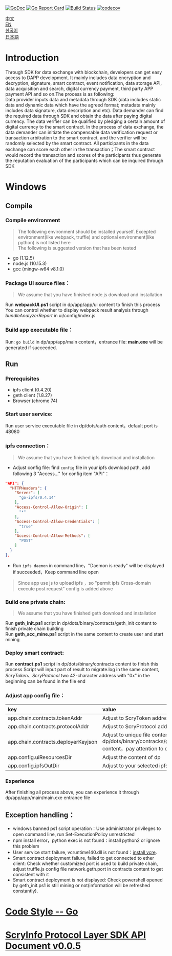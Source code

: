 [![GoDoc](https://godoc.org/github.com/scryinfo/dp?status.svg)](https://godoc.org/github.com/scryinfo/dp)
[![Go Report Card](https://goreportcard.com/badge/github.com/scryinfo/dp)](https://goreportcard.com/report/github.com/scryinfo/dp)
[![Build Status](https://travis-ci.org/scryinfo/dp.svg?branch=master)](https://travis-ci.org/scryinfo/dp)
[![codecov](https://codecov.io/gh/scryinfo/dp/branch/master/graph/badge.svg)](https://codecov.io/gh/scryinfo/dp)

[中文](./README-cn.md)  
[EN](./README.md)  
[한국어](./README-ko.md)  
[日本語](./README-ja.md)  
# Introduction
Through SDK for data exchange with blockchain, developers can get easy access to DAPP development. It mainly includes data encryption and decryption, signature, smart contract, event notification, data storage API, data acquisition and search, digital currency payment, third party APP payment API and so on.The process is as following:  
Data provider inputs data and metadata through SDK (data includes static data and dynamic data which have the agreed format; metadata mainly includes data signature, data description and etc). Data demander can find the required data through SDK and obtain the data after paying digital currency. The data verifier can be qualified by pledging a certain amount of digital currency to the smart contract. In the process of data exchange, the data demander can initiate the compensable data verification request or transaction arbitration to the smart contract, and the verifier will be randomly selected by the smart contract. All participants in the data exchange can score each other in the transaction；The smart contract would record the transaction and scores of the participants thus generate the reputation evaluation of the participants which can be inquired through SDK
# Windows
##  Compile
###  Compile environment
> The following environment should be installed yourself. Excepted environment(like webpack, truffle) and optional environment(like python) is not listed here  
> The following is suggested version that has been tested
- go (1.12.5)
- node.js (10.15.3)
- gcc (mingw-w64 v8.1.0)
### Package UI source files：
> We assume that you have finished node.js download and installation  

Run **webpackUI.ps1** script in dp/app/app/ui content to finish this process 
You can control whether to display webpack result analysis through *bundleAnalyzerReport* in ui/config/index.js  
### Build app executable file：
Run: ```go build``` in dp/app/app/main content，entrance file: **main.exe** will be generated if succeeded.
##  Run
### Prerequisites
- ipfs client (0.4.20)
- geth client (1.8.27)
- Browser (chrome 74)
### Start user service:
Run user service executable file in dp/dots/auth content，default port is 48080
### ipfs connection：
> We assume that you have finished ipfs download and installation
- Adjust config file: find ```config``` file in your ipfs download path, add following 3 "Access..." for config item "API"：  
```json
"API": {
  "HTTPHeaders": {
    "Server": [
      "go-ipfs/0.4.14"
    ],
    "Access-Control-Allow-Origin": [
      "*"
    ],
    "Access-Control-Allow-Credentials": [
      "true"
    ],
    "Access-Control-Allow-Methods": [
      "POST"
    ]
  }
},
```
- Run ```ipfs daemon``` in command line，"Daemon is ready" will be displayed if succeeded，Keep command line open
> Since app use js to upload ipfs ，so "permit ipfs Cross-domain execute post request" config is added above  
### Build one private chain:
> We assume that you have finished geth download and installation

Run **geth_init.ps1** script in dp/dots/binary/contracts/geth_init content to finish private chain building   
Run **geth_acc_mine.ps1** script in the same content to create user and start mining
### Deploy smart contract:
Run **contract.ps1** script in dp/dots/binary/contracts content to finish this process 
Script will input part of result to migrate.log in the same content, *ScryToken*、*ScryProtocol* two  42-character address with "0x" in the beginning can be found in the file end  
### Adjust app config file：
| key | value |
|:------- |:------- |
app.chain.contracts.tokenAddr | Adjust to ScryToken address found in logfile 
app.chain.contracts.protocolAddr | Adjust to ScryProtocol address found in logfile 
app.chain.contracts.deployerKeyjson | Adjust to unique file contents under dp/dots/binary/contracks/geth_init/chain/keystore content，pay attention to double quotes
app.config.uiResourcesDir | Adjust the content of dp 
app.config.ipfsOutDir | Adjust to your selected ipfs download path
### Experience
After finishing all process above, you can experience it through dp/app/app/main/main.exe entrance file
## Exception handling：
- windows banned ps1 script operation：Use administrator privileges to open command line, run Set-ExecutionPolicy unrestricted
- npm install error，python exec is not found：install python2 or ignore this problem
- User service start failure, vcruntime140.dll is not found：[install vcre](https://www.microsoft.com/zh-cn/download/details.aspx?id=48145).
- Smart contract deployment failure, failed to get connected to ether client: Check whether customized port is used to build private chain, adjust truffle.js config file network.geth.port in contracts content to get consistent with it
- Smart contract deployment is not displayed: Check powershell opened by geth_init.ps1 is still mining or not(information will be refreshed constantly).
# [Code Style -- Go](https://github.com/scryinfo/scryg/blob/master/codestyle_go.md)
# [ScryInfo Protocol Layer SDK API Document v0.0.5](https://github.com/scryinfo/dp/blob/master/document/ScryInfo%20protocol%20layer%20SDK%20%20v0.0.5.md)

